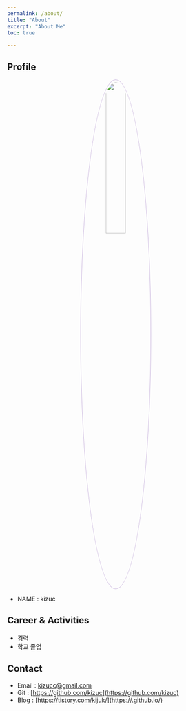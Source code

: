```yaml
---
permalink: /about/
title: "About"
excerpt: "About Me"
toc: true

--- 
```


## Profile
<center><img src="" width="30%" height="30%" style="
border: 1px solid #cab6de;
border-radius: 50%;
padding: 5px;
-moz-border-radius: 50%;
-khtml-border-radius: 50%;
-webkit-border-radius: 50%;
"></center>


* NAME : kizuc

## Career & Activities
 - 경력
 - 학교 졸업

## Contact
 * Email : kizucc@gmail.com
 * Git : [https://github.com/kizuc](https://github.com/kizuc)
 * Blog : [https://tistory.com/kijuk/](https://.github.io/)

